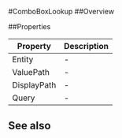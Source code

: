 #ComboBoxLookup
##Overview



##Properties
<table class="table table-condensed table-bordered">
    <thead>
<tr>
<th>Property</th>
<th>Description</th>
</tr>
</thead>
<tbody>
<tr><td>Entity</td><td> - </td></tr>
<tr><td>ValuePath</td><td> - </td></tr>
<tr><td>DisplayPath</td><td> - </td></tr>
<tr><td>Query</td><td> - </td></tr>
</tbody></table>



## See also

